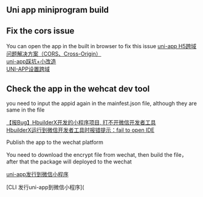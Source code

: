 ## Uni app miniprogram build

## Fix the cors issue

You can open the app in the built in browser to fix this issue
[uni-app H5跨域问题解决方案（CORS、Cross-Origin）](https://ask.dcloud.net.cn/article/35267)   
[uni-app踩坑+小改造](https://juejin.cn/post/6844904063855755271)  
[UNI-APP设置跨域](https://juejin.cn/post/6985554528904937485)  

## Check the app in the wehcat dev tool

you need to input the appid again in the mainfest.json file, although they are same in the file

[【报Bug】HbuilderX开发的小程序项目, 打不开微信开发者工具](https://ask.dcloud.net.cn/question/138939)    
[HbuilderX运行到微信开发者工具时报错提示：fail to open IDE](https://blog.csdn.net/Zgtby/article/details/116946447?spm=1001.2101.3001.6661.1&utm_medium=distribute.pc_relevant_t0.none-task-blog-2%7Edefault%7ECTRLIST%7ERate-1-116946447-blog-115296129.pc_relevant_3mothn_strategy_and_data_recovery&depth_1-utm_source=distribute.pc_relevant_t0.none-task-blog-2%7Edefault%7ECTRLIST%7ERate-1-116946447-blog-115296129.pc_relevant_3mothn_strategy_and_data_recovery&utm_relevant_index=1)

Publish the app to the wechat platform



You need to download the encrypt file from wechat, then build the file， after that the package will deployed to the wechat 

[uni-app发行到微信小程序](https://uniapp.dcloud.net.cn/tutorial/build/publish-mp-weixin-cli.html)  

[CLI 发行uni-app到微信小程序](